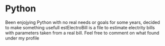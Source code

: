 # Python
Been enjojying Python with no real needs or goals for some years, decided to make something usefull
estElectroBill is a file to estimate electrity bills with parameters taken from a real bill.
Feel free to comment on what found under my profile

